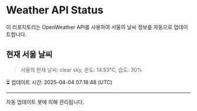 
# Weather API Status

이 리포지토리는 OpenWeather API를 사용하여 서울의 날씨 정보를 자동으로 업데이트합니다.

## 현재 서울 날씨
> 서울의 현재 날씨: clear sky, 온도: 14.53°C, 습도: 30%

⏳ 업데이트 시간: 2025-04-04 07:18:48 (UTC)

---
자동 업데이트 봇에 의해 관리됩니다.

